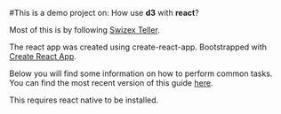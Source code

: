 #This is a demo project on: How use **d3** with **react**?

Most of this is by following [Swizex Teller](http://tinyurl.com/j8k78oy).

The react app was created using create-react-app. Bootstrapped with [Create React App](https://github.com/facebookincubator/create-react-app).

Below you will find some information on how to perform common tasks.<br>
You can find the most recent version of this guide [here](https://github.com/facebookincubator/create-react-app/blob/master/packages/react-scripts/template/README.md).

This requires react native to be installed.

